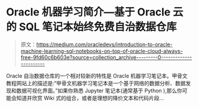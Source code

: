 # Oracle 机器学习简介—基于 Oracle 云的 SQL 笔记本始终免费自治数据仓库

> 原文：<https://medium.com/oracledevs/introduction-to-oracle-machine-learning-sql-notebooks-on-top-of-oracle-cloud-always-free-9fd60c6b603e?source=collection_archive---------0----------------------->

Oracle 自治数据仓库的一个相对较新的特性是 Oracle 机器学习笔记本。甲骨文教程网站上的描述是:“甲骨文机器学习笔记本是一个基于网络的数据分析、数据发现和数据可视化界面。”如果你熟悉 Jupyter 笔记本(通常基于 Python ),那么你可能会知道并欣赏 Wiki 式的组合，或者是理想的降价文本和代码片段…